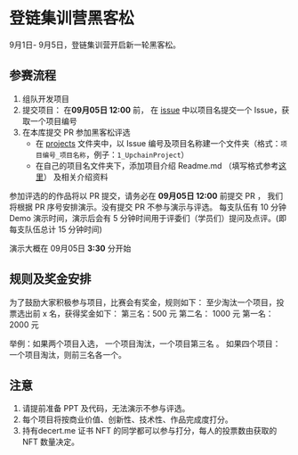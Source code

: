 # 登链集训营黑客松

9月1日- 9月5日，登链集训营开启新一轮黑客松。

## 参赛流程

1. 组队开发项目 
2. 提交项目： 在**09月05日 12:00** 前， 在 [issue](https://github.com/lbc-team/OpenSpace-Hackathon/issues) 中以项目名提交一个 Issue，获取一个项目编号
3. 在本库提交 PR 参加黑客松评选
   * 在 [projects](./projects/) 文件夹中，以 Issue 编号及项目名称建一个文件夹（格式：`项目编号_项目名称`，例子：`1_UpchainProject`）
   * 在自己的项目名文件夹下，添加项目介绍 Readme.md （填写格式参考[这里](https://github.com/lbc-team/OpenSpace-Hackathon/tree/main/projects/1_UpchainProject)） 及相关介绍资料
  


参加评选的的作品将以 PR 提交，请务必在 **09月05日 12:00** 前提交 PR ， 我们将根据 PR 序号安排演示。没有提交 PR 不参与演示与评选。
每支队伍有 10 分钟 Demo 演示时间，演示后会有 5 分钟时间用于评委们（学员们）提问及点评。(即每支队伍总计 15 分钟时间)

演示大概在 09月05日 **3:30** 分开始



## 规则及奖金安排

为了鼓励大家积极参与项目，比赛会有奖金，规则如下：
至少淘汰一个项目，投票选出前 x 名，获得奖金如下：
第三名：500 元 
第二名： 1000 元
第一名：2000 元

举例：如果两个项目入选， 一个项目淘汰，一个项目第三名 。
如果四个项目： 一个项目淘汰，则前三名各一个。



## 注意
1. 请提前准备 PPT 及代码，无法演示不参与评选。
2. 每个项目将按商业价值、创新性、技术性、作品完成度打分。
3. 持有decert.me 证书 NFT 的同学都可以参与打分，每人的投票数由获取的 NFT 数量决定。


 

